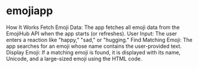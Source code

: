 # emojiapp

How It Works
Fetch Emoji Data: The app fetches all emoji data from the EmojiHub API when the app starts (or refreshes).
User Input: The user enters a reaction like "happy," "sad," or "hugging."
Find Matching Emoji: The app searches for an emoji whose name contains the user-provided text.
Display Emoji: If a matching emoji is found, it is displayed with its name, Unicode, and a large-sized emoji using the HTML code.
